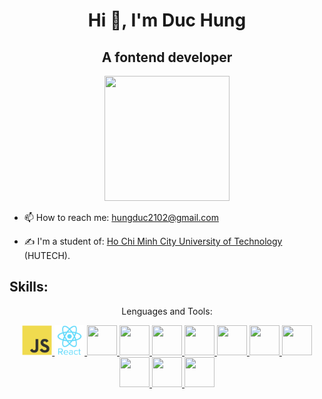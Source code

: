 <h1 align="center">Hi 👋, I'm Duc Hung</h1>
<h2 align="center">A fontend developer</h2>
<p align="center">
  <img src="https://i.pinimg.com/originals/23/19/15/2319154c02c001f8a583703689de9048.gif" width="200" height="200"/>
</p>

- 📫 How to reach me: hungduc2102@gmail.com


- ✍ I'm a student of: [Ho Chi Minh City University of Technology](https://www.hutech.edu.vn/) (HUTECH).


## Skills:
<p align="center">Lenguages and Tools:</p>
<p align="center">
  <a href="#">
    <img src="https://raw.githubusercontent.com/devicons/devicon/master/icons/javascript/javascript-original.svg" width="48" height="48"/>
  </a>
   <a href="#">
    <img src="https://raw.githubusercontent.com/devicons/devicon/master/icons/react/react-original-wordmark.svg" width="48" height="48"/>
  </a>
  <a href="#">
    <img src="https://github.com/NguyenDucHung20002/NguyenDucHung20002/assets/102849103/816f94e6-6299-424f-8a22-a146208fa1f6" width="48" height="48"/>
  </a>
  <a href="#">
    <img src="https://github.com/NguyenDucHung20002/NguyenDucHung20002/assets/102849103/1e7b5296-2a82-4755-af67-00b8abb74e5b" width="48" height="48"/>
  </a>
  <a href="#">
    <img src="https://github.com/NguyenDucHung20002/NguyenDucHung20002/assets/102849103/3b78870d-4e9d-4fe5-bb88-7a6903453350" width="48" height="48"/>
  </a>
  <a href="#">
    <img src="https://github.com/NguyenDucHung20002/NguyenDucHung20002/assets/102849103/8cf52237-da17-46f3-b087-a84d0c040766" width="48" height="48"/>
  </a>
  <a href="#">
    <img src="https://github.com/NguyenDucHung20002/NguyenDucHung20002/assets/102849103/a39d6abb-ecec-49e1-9ee2-60e3aea8798b" width="48" height="48"/>
  </a>
   <a href="#">
    <img src="https://github.com/NguyenDucHung20002/NguyenDucHung20002/assets/102849103/9421bcfa-54e3-4061-b62f-68060198bb1b" width="48" height="48"/>
  </a>
   <a href="#">
    <img src="https://github.com/NguyenDucHung20002/NguyenDucHung20002/assets/102849103/834c4c8b-4d24-4f53-976c-319b4a7988d2" width="48" height="48"/>
  </a>
  <a href="#">
    <img src="https://github.com/NguyenDucHung20002/NguyenDucHung20002/assets/102849103/3c7cb8ef-0206-4136-9b83-7a9b55854b26" width="48" height="48"/>
  </a>
  <a href="#">
    <img src="https://github.com/NguyenDucHung20002/NguyenDucHung20002/assets/102849103/90d44709-be2b-42ed-93c7-c9525505f74d" width="48" height="48"/>
  </a>
  <a href="#">
    <img src="https://github.com/NguyenDucHung20002/NguyenDucHung20002/assets/102849103/722c07db-b91d-45b2-b7b0-7f26d9665e99" width="48" height="48"/>
  </a>
</p>
